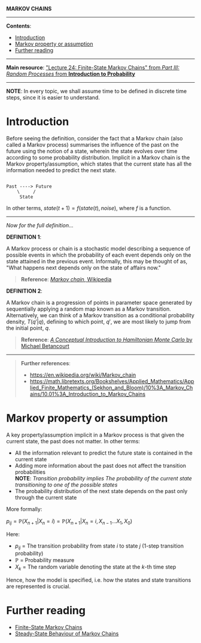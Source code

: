 **MARKOV CHAINS**

---

**Contents**:

- [Introduction](#introduction)
- [Markov property or assumption](#markov-property-or-assumption)
- [Further reading](#further-reading)

---

**Main resource**: ["Lecture 24: Finite-State Markov Chains" from _Part III: Random Processes_ from **Introduction to Probability**](https://ocw.mit.edu/courses/res-6-012-introduction-to-probability-spring-2018/pages/part-iii-random-processes/)

---

**NOTE**: In every topic, we shall assume time to be defined in discrete time steps, since it is easier to understand.

# Introduction

Before seeing the definition, consider the fact that a Markov chain (also called a Markov process) summarises the influence of the past on the future using the notion of a state, wherein the state evolves over time according to some probability distribution. Implicit in a Markov chain is the Markov property/assumption, which states that the current state has all the information needed to predict the next state.

```

Past ----> Future
    \     /
     State

```

In other terms, $state(t+1) = f(state(t), noise)$, where $f$ is a function.

---

_Now for the full definition_...

**DEFINITION 1**:

A Markov process or chain is a stochastic model describing a sequence of possible events in which the probability of each event depends only on the state attained in the previous event. Informally, this may be thought of as, "What happens next depends only on the state of affairs now."

> **Reference**: [_Markov chain_, Wikipedia](https://en.wikipedia.org/wiki/Markov_chain)

**DEFINITION 2**:

A Markov chain is a progression of points in parameter space generated by sequentially applying a random map known as a Markov transition. Alternatively, we can think of a Markov transition as a conditional probability density, $T(q'|q)$, defining to which point, $q'$, we are most likely to jump from the initial point, $q$.

> **Reference**: [_A Conceptual Introduction to Hamiltonian Monte Carlo_ by Michael Betancourt](https://arxiv.org/pdf/1701.02434)

---

> **Further references**:
> 
> - https://en.wikipedia.org/wiki/Markov_chain
> - https://math.libretexts.org/Bookshelves/Applied_Mathematics/Applied_Finite_Mathematics_(Sekhon_and_Bloom)/10%3A_Markov_Chains/10.01%3A_Introduction_to_Markov_Chains

# Markov property or assumption

A key property/assumption implicit in a Markov process is that given the current state, the past does not matter. In other terms:

- All the information relevant to predict the future state is contained in the current state
- Adding more information about the past does not affect the transition probabilities <br> **NOTE**: _Transition probability_ $implies$ _The probability of the current state transitioning to one of the possible states_
- The probability distribution of the next state depends on the past only through the current state

More formally:

$p_{ij} = \mathbb{P}(X_{n+1} | X_n = i) = \mathbb{P}(X_{n+1} | X_n = i, X_{n-1} ... X_1, X_0)$

Here:

- $p_{ij}$ = The transition probability from state $i$ to state $j$ (1-step transition probability)
- $\mathbb{P}$ = Probability measure
- $X_k$ = The random variable denoting the state at the $k$-th time step

Hence, how the model is specified, i.e. how the states and state transitions are represented is crucial.

# Further reading

- [Finite-State Markov Chains](https://github.com/pranigopu/mastersProject/blob/main/conceptual-notes/markov-chains/finite-state-markov-chains.md)
- [Steady-State Behaviour of Markov Chains](https://github.com/pranigopu/mastersProject/blob/main/conceptual-notes/markov-chains/steady-state-behaviour-of-markov-chains.md)
